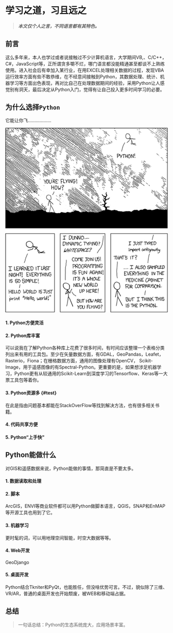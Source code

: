 # 学习之道，习且远之

> ##### 本文仅个人之言，不同语言都有其特色。

## 前言

这么多年来，本人也学过或者说接触过不少计算机语言，大学期间VB,、C/C++，C\#，JavaScript等，正所谓贪多嚼不烂，哪门语言都没能精通甚至都谈不上熟练使用。进入社会后有幸加入某行业，在用EXCEL处理相关数据的过程，发现VBA运行效率方面有些不敢恭维，在不经意间接触到Python，其数据处理、统计、机器学习等方面出色表现，再对比自己在处理数据期间的经验，采用Python让人感觉别有洞天，最后决定从Python入门，觉得有让自己投入更多时间学习的必要。

## 为什么选择`Python`

它能让你飞..................

![](/images/IMG1.jpg)

#### 1. Python方便灵活

#### 2. Python库丰富

 可以说我在了解Python各种库上花费了很多时间，有时间应该整理一个表格分类列出来有用的工具包。至少在矢量数据方面，有GDAL，GeoPandas，Leafet，Rasterio，Fiona；在栅格数据方面，通用的图像处理有OpenCV， Scikit-Image，用于遥感图像的有Spectral-Python。更重要的是，如果想涉足机器学习，Python更有从较通用的Scikit-Learn到深度学习的Tensorflow、Keras等一大票工具包等着你。

#### 3. Python资源多 {#test}

  在此是指由问题基本都能在StackOverFlow等找到解决方法，也有很多相关书籍。

#### 4. 代码共享方便

#### 5. Python“上手快"

## Python能做什么

对GIS和遥感数据来说，Python能做的事情，那简直是不要太多。

#### 1. 数据读取和处理

#### 2. 脚本

  ArcGIS，ENVI等商业软件都可以用Python做脚本语言，QGIS，SNAP和EnMAP等开源工具也用到了它。

#### 3. 机器学习

 更时髦的词，可以用地理空间智能，时空大数据等等。

#### 4. Web开发

 GeoDjango

#### 5. 桌面开发

Python结合Tkniter和PyQt，也能胜任，但没啥优势可言。不过，貌似除了三维、VR/AR，普通的桌面开发也开始颓废，被WEB和移动端占据。

## 总结

> 一句话总结：Python的生态系统庞大，应用场景丰富。



